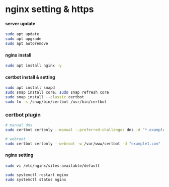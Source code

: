 # nginx setting & https

#### server update
```sh
sudo apt update
sudo apt upgrade
sudo apt autoremove
```

#### nginx install
```sh
sudo apt install nginx -y
```

#### certbot install & setting
```sh
sudo apt install snapd
sudo snap install core; sudo snap refresh core
sudo snap install --classic certbot
sudo ln -s /snap/bin/certbot /usr/bin/certbot

```

### certbot plugin

```sh
# manual dns
sudo certbot certonly --manual --preferred-challenges dns -d "*.example1.com" -d "example1.com"

# webroot
sudo certbot certonly --webroot -w /var/www/certbot -d "example1.com" -d "example1.com"
```



#### nginx setting
```sh
sudo vi /etc/nginx/sites-available/default

sudo systemctl restart nginx
sudo systemctl status nginx
```